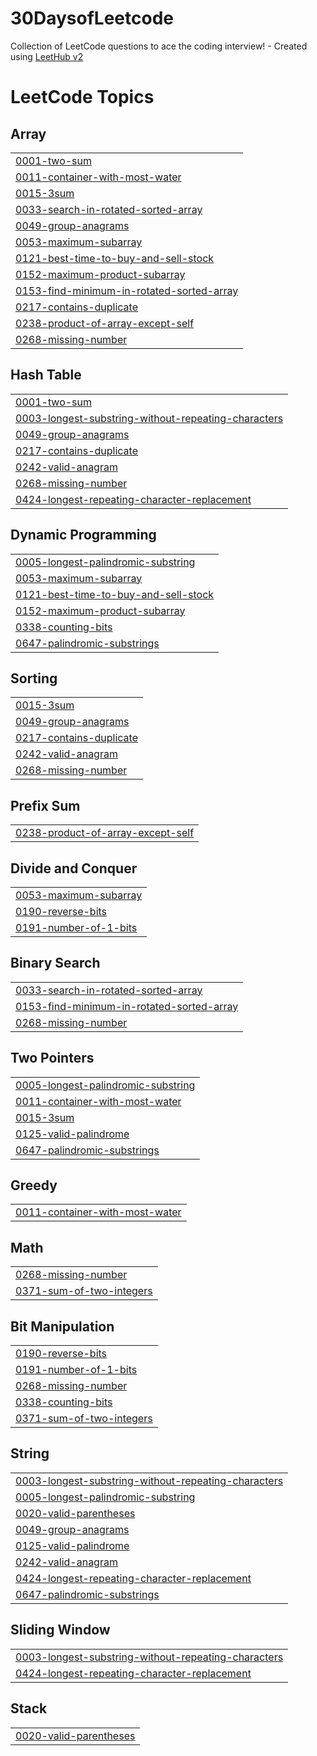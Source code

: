# 30DaysofLeetcode
Collection of LeetCode questions to ace the coding interview! - Created using [LeetHub v2](https://github.com/arunbhardwaj/LeetHub-2.0)

<!---LeetCode Topics Start-->
# LeetCode Topics
## Array
|  |
| ------- |
| [0001-two-sum](https://github.com/Mehreen66/30DaysofLeetcode/tree/master/0001-two-sum) |
| [0011-container-with-most-water](https://github.com/Mehreen66/30DaysofLeetcode/tree/master/0011-container-with-most-water) |
| [0015-3sum](https://github.com/Mehreen66/30DaysofLeetcode/tree/master/0015-3sum) |
| [0033-search-in-rotated-sorted-array](https://github.com/Mehreen66/30DaysofLeetcode/tree/master/0033-search-in-rotated-sorted-array) |
| [0049-group-anagrams](https://github.com/Mehreen66/30DaysofLeetcode/tree/master/0049-group-anagrams) |
| [0053-maximum-subarray](https://github.com/Mehreen66/30DaysofLeetcode/tree/master/0053-maximum-subarray) |
| [0121-best-time-to-buy-and-sell-stock](https://github.com/Mehreen66/30DaysofLeetcode/tree/master/0121-best-time-to-buy-and-sell-stock) |
| [0152-maximum-product-subarray](https://github.com/Mehreen66/30DaysofLeetcode/tree/master/0152-maximum-product-subarray) |
| [0153-find-minimum-in-rotated-sorted-array](https://github.com/Mehreen66/30DaysofLeetcode/tree/master/0153-find-minimum-in-rotated-sorted-array) |
| [0217-contains-duplicate](https://github.com/Mehreen66/30DaysofLeetcode/tree/master/0217-contains-duplicate) |
| [0238-product-of-array-except-self](https://github.com/Mehreen66/30DaysofLeetcode/tree/master/0238-product-of-array-except-self) |
| [0268-missing-number](https://github.com/Mehreen66/30DaysofLeetcode/tree/master/0268-missing-number) |
## Hash Table
|  |
| ------- |
| [0001-two-sum](https://github.com/Mehreen66/30DaysofLeetcode/tree/master/0001-two-sum) |
| [0003-longest-substring-without-repeating-characters](https://github.com/Mehreen66/30DaysofLeetcode/tree/master/0003-longest-substring-without-repeating-characters) |
| [0049-group-anagrams](https://github.com/Mehreen66/30DaysofLeetcode/tree/master/0049-group-anagrams) |
| [0217-contains-duplicate](https://github.com/Mehreen66/30DaysofLeetcode/tree/master/0217-contains-duplicate) |
| [0242-valid-anagram](https://github.com/Mehreen66/30DaysofLeetcode/tree/master/0242-valid-anagram) |
| [0268-missing-number](https://github.com/Mehreen66/30DaysofLeetcode/tree/master/0268-missing-number) |
| [0424-longest-repeating-character-replacement](https://github.com/Mehreen66/30DaysofLeetcode/tree/master/0424-longest-repeating-character-replacement) |
## Dynamic Programming
|  |
| ------- |
| [0005-longest-palindromic-substring](https://github.com/Mehreen66/30DaysofLeetcode/tree/master/0005-longest-palindromic-substring) |
| [0053-maximum-subarray](https://github.com/Mehreen66/30DaysofLeetcode/tree/master/0053-maximum-subarray) |
| [0121-best-time-to-buy-and-sell-stock](https://github.com/Mehreen66/30DaysofLeetcode/tree/master/0121-best-time-to-buy-and-sell-stock) |
| [0152-maximum-product-subarray](https://github.com/Mehreen66/30DaysofLeetcode/tree/master/0152-maximum-product-subarray) |
| [0338-counting-bits](https://github.com/Mehreen66/30DaysofLeetcode/tree/master/0338-counting-bits) |
| [0647-palindromic-substrings](https://github.com/Mehreen66/30DaysofLeetcode/tree/master/0647-palindromic-substrings) |
## Sorting
|  |
| ------- |
| [0015-3sum](https://github.com/Mehreen66/30DaysofLeetcode/tree/master/0015-3sum) |
| [0049-group-anagrams](https://github.com/Mehreen66/30DaysofLeetcode/tree/master/0049-group-anagrams) |
| [0217-contains-duplicate](https://github.com/Mehreen66/30DaysofLeetcode/tree/master/0217-contains-duplicate) |
| [0242-valid-anagram](https://github.com/Mehreen66/30DaysofLeetcode/tree/master/0242-valid-anagram) |
| [0268-missing-number](https://github.com/Mehreen66/30DaysofLeetcode/tree/master/0268-missing-number) |
## Prefix Sum
|  |
| ------- |
| [0238-product-of-array-except-self](https://github.com/Mehreen66/30DaysofLeetcode/tree/master/0238-product-of-array-except-self) |
## Divide and Conquer
|  |
| ------- |
| [0053-maximum-subarray](https://github.com/Mehreen66/30DaysofLeetcode/tree/master/0053-maximum-subarray) |
| [0190-reverse-bits](https://github.com/Mehreen66/30DaysofLeetcode/tree/master/0190-reverse-bits) |
| [0191-number-of-1-bits](https://github.com/Mehreen66/30DaysofLeetcode/tree/master/0191-number-of-1-bits) |
## Binary Search
|  |
| ------- |
| [0033-search-in-rotated-sorted-array](https://github.com/Mehreen66/30DaysofLeetcode/tree/master/0033-search-in-rotated-sorted-array) |
| [0153-find-minimum-in-rotated-sorted-array](https://github.com/Mehreen66/30DaysofLeetcode/tree/master/0153-find-minimum-in-rotated-sorted-array) |
| [0268-missing-number](https://github.com/Mehreen66/30DaysofLeetcode/tree/master/0268-missing-number) |
## Two Pointers
|  |
| ------- |
| [0005-longest-palindromic-substring](https://github.com/Mehreen66/30DaysofLeetcode/tree/master/0005-longest-palindromic-substring) |
| [0011-container-with-most-water](https://github.com/Mehreen66/30DaysofLeetcode/tree/master/0011-container-with-most-water) |
| [0015-3sum](https://github.com/Mehreen66/30DaysofLeetcode/tree/master/0015-3sum) |
| [0125-valid-palindrome](https://github.com/Mehreen66/30DaysofLeetcode/tree/master/0125-valid-palindrome) |
| [0647-palindromic-substrings](https://github.com/Mehreen66/30DaysofLeetcode/tree/master/0647-palindromic-substrings) |
## Greedy
|  |
| ------- |
| [0011-container-with-most-water](https://github.com/Mehreen66/30DaysofLeetcode/tree/master/0011-container-with-most-water) |
## Math
|  |
| ------- |
| [0268-missing-number](https://github.com/Mehreen66/30DaysofLeetcode/tree/master/0268-missing-number) |
| [0371-sum-of-two-integers](https://github.com/Mehreen66/30DaysofLeetcode/tree/master/0371-sum-of-two-integers) |
## Bit Manipulation
|  |
| ------- |
| [0190-reverse-bits](https://github.com/Mehreen66/30DaysofLeetcode/tree/master/0190-reverse-bits) |
| [0191-number-of-1-bits](https://github.com/Mehreen66/30DaysofLeetcode/tree/master/0191-number-of-1-bits) |
| [0268-missing-number](https://github.com/Mehreen66/30DaysofLeetcode/tree/master/0268-missing-number) |
| [0338-counting-bits](https://github.com/Mehreen66/30DaysofLeetcode/tree/master/0338-counting-bits) |
| [0371-sum-of-two-integers](https://github.com/Mehreen66/30DaysofLeetcode/tree/master/0371-sum-of-two-integers) |
## String
|  |
| ------- |
| [0003-longest-substring-without-repeating-characters](https://github.com/Mehreen66/30DaysofLeetcode/tree/master/0003-longest-substring-without-repeating-characters) |
| [0005-longest-palindromic-substring](https://github.com/Mehreen66/30DaysofLeetcode/tree/master/0005-longest-palindromic-substring) |
| [0020-valid-parentheses](https://github.com/Mehreen66/30DaysofLeetcode/tree/master/0020-valid-parentheses) |
| [0049-group-anagrams](https://github.com/Mehreen66/30DaysofLeetcode/tree/master/0049-group-anagrams) |
| [0125-valid-palindrome](https://github.com/Mehreen66/30DaysofLeetcode/tree/master/0125-valid-palindrome) |
| [0242-valid-anagram](https://github.com/Mehreen66/30DaysofLeetcode/tree/master/0242-valid-anagram) |
| [0424-longest-repeating-character-replacement](https://github.com/Mehreen66/30DaysofLeetcode/tree/master/0424-longest-repeating-character-replacement) |
| [0647-palindromic-substrings](https://github.com/Mehreen66/30DaysofLeetcode/tree/master/0647-palindromic-substrings) |
## Sliding Window
|  |
| ------- |
| [0003-longest-substring-without-repeating-characters](https://github.com/Mehreen66/30DaysofLeetcode/tree/master/0003-longest-substring-without-repeating-characters) |
| [0424-longest-repeating-character-replacement](https://github.com/Mehreen66/30DaysofLeetcode/tree/master/0424-longest-repeating-character-replacement) |
## Stack
|  |
| ------- |
| [0020-valid-parentheses](https://github.com/Mehreen66/30DaysofLeetcode/tree/master/0020-valid-parentheses) |
<!---LeetCode Topics End-->